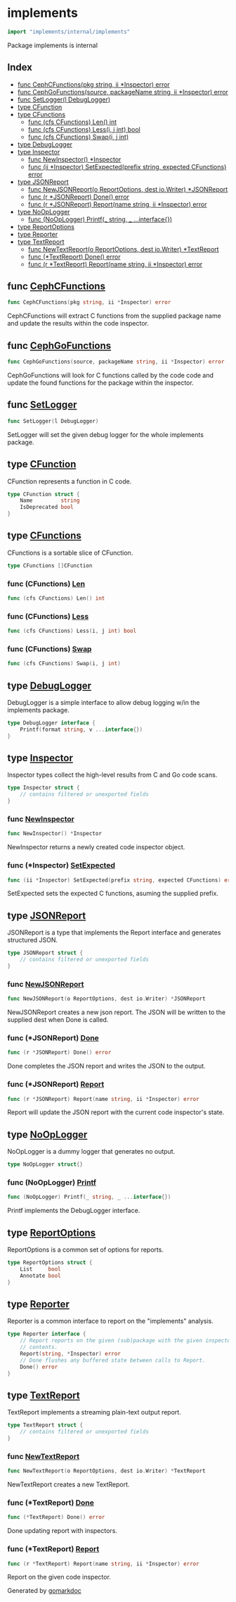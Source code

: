 <!-- Code generated by gomarkdoc. DO NOT EDIT -->

# implements

```go
import "implements/internal/implements"
```

Package implements is internal

## Index

- [func CephCFunctions(pkg string, ii *Inspector) error](<#func-cephcfunctions>)
- [func CephGoFunctions(source, packageName string, ii *Inspector) error](<#func-cephgofunctions>)
- [func SetLogger(l DebugLogger)](<#func-setlogger>)
- [type CFunction](<#type-cfunction>)
- [type CFunctions](<#type-cfunctions>)
  - [func (cfs CFunctions) Len() int](<#func-cfunctions-len>)
  - [func (cfs CFunctions) Less(i, j int) bool](<#func-cfunctions-less>)
  - [func (cfs CFunctions) Swap(i, j int)](<#func-cfunctions-swap>)
- [type DebugLogger](<#type-debuglogger>)
- [type Inspector](<#type-inspector>)
  - [func NewInspector() *Inspector](<#func-newinspector>)
  - [func (ii *Inspector) SetExpected(prefix string, expected CFunctions) error](<#func-inspector-setexpected>)
- [type JSONReport](<#type-jsonreport>)
  - [func NewJSONReport(o ReportOptions, dest io.Writer) *JSONReport](<#func-newjsonreport>)
  - [func (r *JSONReport) Done() error](<#func-jsonreport-done>)
  - [func (r *JSONReport) Report(name string, ii *Inspector) error](<#func-jsonreport-report>)
- [type NoOpLogger](<#type-nooplogger>)
  - [func (NoOpLogger) Printf(_ string, _ ...interface{})](<#func-nooplogger-printf>)
- [type ReportOptions](<#type-reportoptions>)
- [type Reporter](<#type-reporter>)
- [type TextReport](<#type-textreport>)
  - [func NewTextReport(o ReportOptions, dest io.Writer) *TextReport](<#func-newtextreport>)
  - [func (*TextReport) Done() error](<#func-textreport-done>)
  - [func (r *TextReport) Report(name string, ii *Inspector) error](<#func-textreport-report>)


## func [CephCFunctions](<https://github.com/ceph/go-ceph/blob/master/contrib/implements/internal/implements/cast.go#L105>)

```go
func CephCFunctions(pkg string, ii *Inspector) error
```

CephCFunctions will extract C functions from the supplied package name and update the results within the code inspector\.

## func [CephGoFunctions](<https://github.com/ceph/go-ceph/blob/master/contrib/implements/internal/implements/gosrc.go#L184>)

```go
func CephGoFunctions(source, packageName string, ii *Inspector) error
```

CephGoFunctions will look for C functions called by the code code and update the found functions for the package within the inspector\.

## func [SetLogger](<https://github.com/ceph/go-ceph/blob/master/contrib/implements/internal/implements/log.go#L18>)

```go
func SetLogger(l DebugLogger)
```

SetLogger will set the given debug logger for the whole implements package\.

## type [CFunction](<https://github.com/ceph/go-ceph/blob/master/contrib/implements/internal/implements/cfunctions.go#L8-L11>)

CFunction represents a function in C code\.

```go
type CFunction struct {
    Name         string
    IsDeprecated bool
}
```

## type [CFunctions](<https://github.com/ceph/go-ceph/blob/master/contrib/implements/internal/implements/cfunctions.go#L20>)

CFunctions is a sortable slice of CFunction\.

```go
type CFunctions []CFunction
```

### func \(CFunctions\) [Len](<https://github.com/ceph/go-ceph/blob/master/contrib/implements/internal/implements/cfunctions.go#L22>)

```go
func (cfs CFunctions) Len() int
```

### func \(CFunctions\) [Less](<https://github.com/ceph/go-ceph/blob/master/contrib/implements/internal/implements/cfunctions.go#L24>)

```go
func (cfs CFunctions) Less(i, j int) bool
```

### func \(CFunctions\) [Swap](<https://github.com/ceph/go-ceph/blob/master/contrib/implements/internal/implements/cfunctions.go#L23>)

```go
func (cfs CFunctions) Swap(i, j int)
```

## type [DebugLogger](<https://github.com/ceph/go-ceph/blob/master/contrib/implements/internal/implements/log.go#L5-L7>)

DebugLogger is a simple interface to allow debug logging w/in the implements package\.

```go
type DebugLogger interface {
    Printf(format string, v ...interface{})
}
```

## type [Inspector](<https://github.com/ceph/go-ceph/blob/master/contrib/implements/internal/implements/inspector.go#L17-L27>)

Inspector types collect the high\-level results from C and Go code scans\.

```go
type Inspector struct {
    // contains filtered or unexported fields
}
```

### func [NewInspector](<https://github.com/ceph/go-ceph/blob/master/contrib/implements/internal/implements/inspector.go#L70>)

```go
func NewInspector() *Inspector
```

NewInspector returns a newly created code inspector object\.

### func \(\*Inspector\) [SetExpected](<https://github.com/ceph/go-ceph/blob/master/contrib/implements/internal/implements/inspector.go#L30>)

```go
func (ii *Inspector) SetExpected(prefix string, expected CFunctions) error
```

SetExpected sets the expected C functions\, asuming the supplied prefix\.

## type [JSONReport](<https://github.com/ceph/go-ceph/blob/master/contrib/implements/internal/implements/json_report.go#L11-L16>)

JSONReport is a type that implements the Report interface and generates structured JSON\.

```go
type JSONReport struct {
    // contains filtered or unexported fields
}
```

### func [NewJSONReport](<https://github.com/ceph/go-ceph/blob/master/contrib/implements/internal/implements/json_report.go#L66>)

```go
func NewJSONReport(o ReportOptions, dest io.Writer) *JSONReport
```

NewJSONReport creates a new json report\. The JSON will be written to the supplied dest when Done is called\.

### func \(\*JSONReport\) [Done](<https://github.com/ceph/go-ceph/blob/master/contrib/implements/internal/implements/json_report.go#L140>)

```go
func (r *JSONReport) Done() error
```

Done completes the JSON report and writes the JSON to the output\.

### func \(\*JSONReport\) [Report](<https://github.com/ceph/go-ceph/blob/master/contrib/implements/internal/implements/json_report.go#L71>)

```go
func (r *JSONReport) Report(name string, ii *Inspector) error
```

Report will update the JSON report with the current code inspector's state\.

## type [NoOpLogger](<https://github.com/ceph/go-ceph/blob/master/contrib/implements/internal/implements/log.go#L10>)

NoOpLogger is a dummy logger that generates no output\.

```go
type NoOpLogger struct{}
```

### func \(NoOpLogger\) [Printf](<https://github.com/ceph/go-ceph/blob/master/contrib/implements/internal/implements/log.go#L13>)

```go
func (NoOpLogger) Printf(_ string, _ ...interface{})
```

Printf implements the DebugLogger interface\.

## type [ReportOptions](<https://github.com/ceph/go-ceph/blob/master/contrib/implements/internal/implements/report.go#L11-L14>)

ReportOptions is a common set of options for reports\.

```go
type ReportOptions struct {
    List     bool
    Annotate bool
}
```

## type [Reporter](<https://github.com/ceph/go-ceph/blob/master/contrib/implements/internal/implements/report.go#L18-L24>)

Reporter is a common interface to report on the "implements" analysis\.

```go
type Reporter interface {
    // Report reports on the given (sub)package with the given inspector's
    // contents.
    Report(string, *Inspector) error
    // Done flushes any buffered state between calls to Report.
    Done() error
}
```

## type [TextReport](<https://github.com/ceph/go-ceph/blob/master/contrib/implements/internal/implements/report.go#L27-L31>)

TextReport implements a streaming plain\-text output report\.

```go
type TextReport struct {
    // contains filtered or unexported fields
}
```

### func [NewTextReport](<https://github.com/ceph/go-ceph/blob/master/contrib/implements/internal/implements/report.go#L34>)

```go
func NewTextReport(o ReportOptions, dest io.Writer) *TextReport
```

NewTextReport creates a new TextReport\.

### func \(\*TextReport\) [Done](<https://github.com/ceph/go-ceph/blob/master/contrib/implements/internal/implements/report.go#L121>)

```go
func (*TextReport) Done() error
```

Done updating report with inspectors\.

### func \(\*TextReport\) [Report](<https://github.com/ceph/go-ceph/blob/master/contrib/implements/internal/implements/report.go#L46>)

```go
func (r *TextReport) Report(name string, ii *Inspector) error
```

Report on the given code inspector\.



Generated by [gomarkdoc](<https://github.com/princjef/gomarkdoc>)
